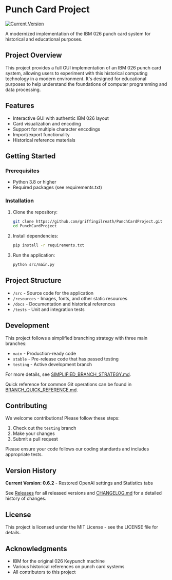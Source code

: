 # Punch Card Project

[![Current Version](https://img.shields.io/badge/version-0.6.2-blue.svg)](https://github.com/griffingilreath/PunchCardProject/releases/tag/v0.6.2)

A modernized implementation of the IBM 026 punch card system for historical and educational purposes.

## Project Overview

This project provides a full GUI implementation of an IBM 026 punch card system, allowing users to experiment with this historical computing technology in a modern environment. It's designed for educational purposes to help understand the foundations of computer programming and data processing.

## Features

- Interactive GUI with authentic IBM 026 layout
- Card visualization and encoding
- Support for multiple character encodings
- Import/export functionality
- Historical reference materials

## Getting Started

### Prerequisites

- Python 3.8 or higher
- Required packages (see requirements.txt)

### Installation

1. Clone the repository:
   ```bash
   git clone https://github.com/griffingilreath/PunchCardProject.git
   cd PunchCardProject
   ```

2. Install dependencies:
   ```bash
   pip install -r requirements.txt
   ```

3. Run the application:
   ```bash
   python src/main.py
   ```

## Project Structure

- `/src` - Source code for the application
- `/resources` - Images, fonts, and other static resources
- `/docs` - Documentation and historical references
- `/tests` - Unit and integration tests

## Development

This project follows a simplified branching strategy with three main branches:

- `main` - Production-ready code
- `stable` - Pre-release code that has passed testing
- `testing` - Active development branch

For more details, see [SIMPLIFIED_BRANCH_STRATEGY.md](SIMPLIFIED_BRANCH_STRATEGY.md).

Quick reference for common Git operations can be found in [BRANCH_QUICK_REFERENCE.md](BRANCH_QUICK_REFERENCE.md).

## Contributing

We welcome contributions! Please follow these steps:

1. Check out the `testing` branch
2. Make your changes
3. Submit a pull request

Please ensure your code follows our coding standards and includes appropriate tests.

## Version History

**Current Version: 0.6.2** - Restored OpenAI settings and Statistics tabs

See [Releases](https://github.com/griffingilreath/PunchCardProject/releases) for all released versions and [CHANGELOG.md](CHANGELOG.md) for a detailed history of changes.

## License

This project is licensed under the MIT License - see the LICENSE file for details.

## Acknowledgments

- IBM for the original 026 Keypunch machine
- Various historical references on punch card systems
- All contributors to this project 